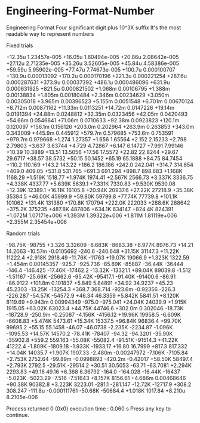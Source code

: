 # Engineering-Format-Number

Engineering Format
Four significant digit plus 10^3X suffix
It's the most readable way to represent numbers


Fixed trials

+12.35u 1.23457e-005
+16.05u 1.60494e-005
+20.86u 2.08642e-005
+27.12u 2.71235e-005
+35.26u 3.52605e-005
+45.84u 4.58386e-005
+59.59u 5.95902e-005
+77.47u 7.74673e-005
+100.7u 0.000100707
+130.9u 0.00013092
+170.2u 0.000170196
+221.3u 0.000221254
+287.6u 0.000287631
+373.9u 0.00037392
+486.1u 0.000486096
+631.9u 0.000631925
+821.5u 0.000821502
+1.068m 0.00106795
+1.388m 0.00138834
+1.805m 0.00180484
+2.346m 0.00234629
+3.050m 0.00305018
+3.965m 0.00396523
+5.155m 0.0051548
+6.701m 0.00670124
+8.712m 0.00871162
+11.33m 0.0113251
+14.72m 0.0147226
+19.14m 0.0191394
+24.88m 0.0248812
+32.35m 0.0323456
+42.05m 0.0420493
+54.66m 0.0546641
+71.06m 0.0710633
+92.38m 0.0923823
+120.1m 0.120097
+156.1m 0.156126
+203.0m 0.202964
+263.9m 0.263853
+343.0m 0.343009
+445.9m 0.445912
+579.7m 0.579685
+753.6m 0.753591
+979.7m 0.979668
+1.274  1.27357
+1.656  1.65564
+2.152  2.15233
+2.798  2.79803
+3.637  3.63744
+4.729  4.72867
+6.147  6.14727
+7.991  7.99146
+10.39  10.3889
+13.51  13.5056
+17.56  17.5572
+22.82  22.8244
+29.67  29.6717
+38.57  38.5732
+50.15  50.1452
+65.19  65.1888
+84.75  84.7454
+110.2  110.169
+143.2  143.22
+186.2  186.186
+242.0  242.041
+314.7  314.654
+409.0  409.05
+531.8  531.765
+691.3  691.294
+898.7  898.683
+1.168K 1168.29
+1.519K 1518.77
+1.974K 1974.41
+2.567K 2566.73
+3.337K 3336.75
+4.338K 4337.77
+5.639K 5639.1
+7.331K 7330.83
+9.530K 9530.08
+12.39K 12389.1
+16.11K 16105.8
+20.94K 20937.6
+27.22K 27218.9
+35.38K 35384.5
+46.00K 45999.9
+59.80K 59799.8
+77.74K 77739.8
+101.1K 101062
+131.4K 131380
+170.8K 170794
+222.0K 222033
+288.6K 288642
+375.2K 375235
+487.8K 487806
+634.1K 634147
+824.4K 824391
+1.072M 1.07171e+006
+1.393M 1.39322e+006
+1.811M 1.81119e+006
+2.355M 2.35454e+006


Random trials

-98.75K -98755
+3.326  3.32609
-8.683K -8683.38
+8.977K 8976.73
+14.21  14.2063
-10.57m -0.0105692
-240.6  -240.648
+31.15K 31147.3
+11.22K 11222.4
+2.918K 2918.49
-11.76K -11763
+19.07K 19066.9
+1.323K 1322.59
+1.454m 0.00145357
-925.7  -925.736
-85.89K -85887
-36.44K -36444
-146.4  -146.425
-17.46K -17462.2
-13.32K -13321.1
+89.04K 89039.8
-1.512  -1.51167
-25.66K -25662.6
-95.42K -95417.1
-91.40K -91400.6
-86.91  -86.9122
+101.8m 0.101837
+5.849  5.84891
+34.92  34.9237
+45.23  45.2303
-13.25K -13254.3
+368.7  368.714
-923.6m -0.92356
-226.3  -226.287
-54.57K -54572.9
+46.34  46.3359
+5.842K 5841.51
+8.120K 8119.69
+9.943m 0.00994349
-975.0  -975.041
+24.04K 24039.9
+1.915K 1915.05
+63.02K 63023.4
+44.75K 44746.6
+302.0m 0.302046
-18.73K -18728.9
-250.9m -0.25087
-4.156K -4156.12
+19.96K 19958.5
-6.609K -6608.83
+5.474K 5473.61
+15.34K 15337.5
+96.84K 96836.4
+99.70K 99695.2
+55.15  55.1458
-46.07  -46.0738
-2.235K -2234.87
-1.096K -1095.53
+14.57K 14570.2
-78.41K -78407
-94.32  -94.3201
-35.90K -35902.8
+559.2  559.163
-55.08K -55082.4
-91.51K -91514.3
+41.22K 41222.4
-1.809K -1809.18
-1.933K -1933.17
+16.80  16.7999
+817.3  817.332
+14.04K 14035.7
+1.907K 1907.33
-2.480m -0.00247972
-7.106K -7105.84
+2.753K 2752.64
-99.89m -0.0998893
-420.2m -0.42017
+58.50K 58497.4
+2.793K 2792.5
-29.51K -29514.2
+30.51  30.5053
-63.71  -63.7081
+2.294K 2293.83
+49.16  49.16
+6.368  6.36792
-164.0  -164.028
-16.44K -16437
-5.023K -5023.29
-7.516  -7.51643
+8.157K 8156.61
+4.686m 0.00468646
+90.38K 90382.8
+3.223K 3223.01
-281.1  -281.147
-12.72K -12717.9
+308.2  308.247
-111.8u -0.000111761
-50.68K -50684.4
+1.018K 1017.84
+8.210u 8.2105e-006

Process returned 0 (0x0)   execution time : 0.060 s
Press any key to continue.
